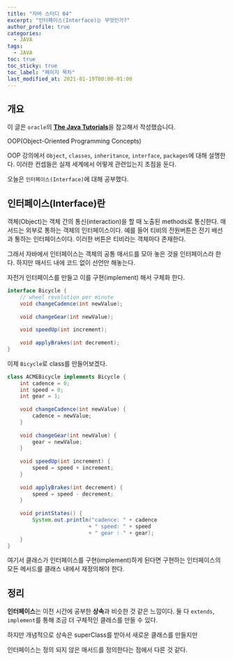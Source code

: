 ```yaml
---
title: "자바 스터디 04"
excerpt: "인터페이스(Interface)는 무엇인가?"
author_profile: true
categories:
  - JAVA
tags:
  - JAVA
toc: true
toc_sticky: true
toc_label: "페이지 목차"
last_modified_at: 2021-01-19T00:00-01:00
---
```


## 개요

이 글은 ```oracle```의 [**The Java Tutorials**](https://docs.oracle.com/javase/tutorial/java/concepts/index.html)을 참고해서 작성했습니다.

OOP(Object-Oriented Programming Concepts)

OOP 강의에서 ```Object```, ```classes```, ```inheritance```, ```interface```, ```packages```에 대해 설명한다. 이러한 컨셉들은 실제 세계에서 어떻게 관련있는지 초점을 둔다.

오늘은 ```인터페이스(Interface)```에 대해 공부했다.

## 인터페이스(Interface)란

객체(Object)는 객체 간의 통신(interaction)을 할 때 노출된 methods로 통신한다. 매서드는 외부로 통하는 객체의 인터페이스이다. 예를 들어 티비의 전원버튼은 전기 배선과 통하는 인터페이스이다. 이러한 버튼은 티비라는 객체마다 존재한다.

그래서 자바에서 인터페이스는 객체의 공통 매서드를 모아 놓은 것을 인터페이스라 한다.  하지만 매서드 내에 코드 없이 선언만 해놓는다.

자전거 인터페이스를 만들고 이를 구현(implement) 해서 구체화 한다.

```java
interface Bicycle {
    // wheel revolution per minute
    void changeCadence(int newValue);
    
    void changeGear(int newValue);
    
    void speedUp(int increment);
    
    void applyBrakes(int decrement);
}
```

이제 ```Bicycle```로 class를 만들어보겠다.

```java
class ACMEBicycle implements Bicycle {
    int cadence = 0;
    int speed = 0;
    int gear = 1;
    
    void changeCadence(int newValue) {
        cadence = newValue;
    }
    
    void changeGear(int newValue) {
        gear = newValue;
    }
    
    void speedUp(int increment) {
        speed = speed + increment;
    }
    
    void applyBrakes(int decrement) {
        speed = speed - decrement;
    }
    
    void printStates() {
        System.out.println("cadence: " + cadence
                          + " speed: " + speed
                          + " gear : " + gear);
    }
}
```

여기서 클래스가 인터페이스를 구현(implement)하게 된다면 구현하는 인터페이스의 모든 메서드를 클래스 내에서 재정의해야 한다.

## 정리

**인터페이스**는 이전 시간에 공부한 **상속**과 비슷한 것 같은 느낌이다. 둘 다 ```extends```, ```implement```를 통해 조금 더 구체적인 클래스를 만들 수 있다.

하지만 개념적으로 상속은 superClass를 받아서 새로운 클래스를 만들지만

인터페이스는 정의 되지 않은 매서드를 정의한다는 점에서 다른 것 같다.
